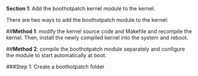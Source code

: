 
**Section 1**: Add the boothotpatch kernel module to the kernel.

There are two ways to add the boothotpatch module to the kernel:

##**Method 1**: modify the kernel source code and Makefile and recompile the kernel. Then, install the newly compiled kernel into the system and reboot.

##**Method 2**: compile the boothotpatch module separately and configure the module to start automatically at boot.

###Step 1: Create a boothotpatch folder

